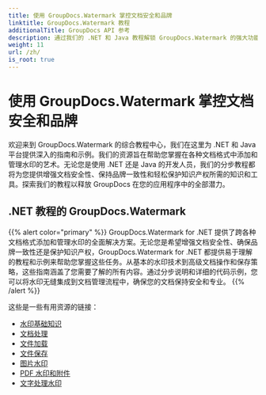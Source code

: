 ```yaml
---
title: 使用 GroupDocs.Watermark 掌控文档安全和品牌
linktitle: GroupDocs.Watermark 教程
additionalTitle: GroupDocs API 参考
description: 通过我们的 .NET 和 Java 教程解锁 GroupDocs.Watermark 的强大功能。掌握文档安全和品牌的水印技术。
weight: 11
url: /zh/
is_root: true
---
```


# 使用 GroupDocs.Watermark 掌控文档安全和品牌


欢迎来到 GroupDocs.Watermark 的综合教程中心，我们在这里为 .NET 和 Java 平台提供深入的指南和示例。我们的资源旨在帮助您掌握在各种文档格式中添加和管理水印的艺术。无论您是使用 .NET 还是 Java 的开发人员，我们的分步教程都将为您提供增强文档安全性、保持品牌一致性和轻松保护知识产权所需的知识和工具。探索我们的教程以释放 GroupDocs 在您的应用程序中的全部潜力。


## .NET 教程的 GroupDocs.Watermark
{{% alert color="primary" %}}
GroupDocs.Watermark for .NET 提供了跨各种文档格式添加和管理水印的全面解决方案。无论您是希望增强文档安全性、确保品牌一致性还是保护知识产权，GroupDocs.Watermark for .NET 都提供易于理解的教程和示例来帮助您掌握这些任务。从基本的水印技术到高级文档操作和保存策略，这些指南涵盖了您需要了解的所有内容。通过分步说明和详细的代码示例，您可以将水印无缝集成到文档管理流程中，确保您的文档保持安全和专业。
{{% /alert %}}

这些是一些有用资源的链接：
 
- [水印基础知识](./net/watermarking-basics/)
- [文档处理](./net/document-manipulation/)
- [文件加载](./net/document-loadings/)
- [文件保存](./net/document-savings/)
- [图片水印](./net/image-watermarkings/)
- [PDF 水印和附件](./net/pdf-watermarking-attachments/)
- [文字处理水印](./net/word-processing-watermarkings/)
